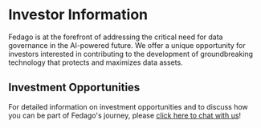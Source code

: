 # Investor Information

Fedago is at the forefront of addressing the critical need for data governance in the AI-powered future. We offer a unique opportunity for investors interested in contributing to the development of groundbreaking technology that protects and maximizes data assets.

## Investment Opportunities

For detailed information on investment opportunities and to discuss how you can be part of Fedago's journey, please <a href="javascript:void(Tawk_API.toggle())">click here to chat with us</a>!

